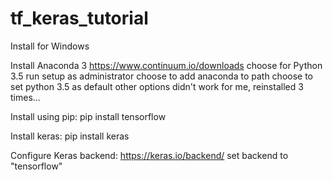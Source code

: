 # tf_keras_tutorial

Install for Windows

Install Anaconda 3
https://www.continuum.io/downloads
choose for Python 3.5
run setup as administrator
choose to add anaconda to path
choose to set python 3.5 as default
other options didn't work for me, reinstalled 3 times...

Install using pip:
pip install tensorflow

Install keras:
pip install keras

Configure Keras backend:
https://keras.io/backend/
set backend to "tensorflow"


